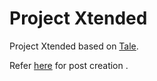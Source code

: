 # Project Xtended

Project Xtended based on [Tale](https://github.com/chesterhow/tale).

Refer [here](https://chesterhow.github.io/tale/2017-03-16/example-content) for post creation .